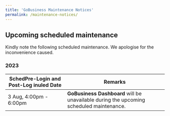```yaml
---
title: 'GoBusiness Maintenance Notices'
permalink: /maintenance-notices/
---
```


## Upcoming scheduled maintenance

Kindly note the following scheduled maintenance. We apologise for the inconvenience caused.

### 2023 

| **SchedPre-Login and Post-Log inuled Date** | **Remarks** | 
| ------ |-------------------| 
| 3 Aug, 4:00pm - 6:00pm | **GoBusiness Dashboard** will be unavailable during the upcoming scheduled maintenance. | 

<script src="/jquery/jquery.min.js"></script>
<script src="/jquery/resize-tables.js"></script>
